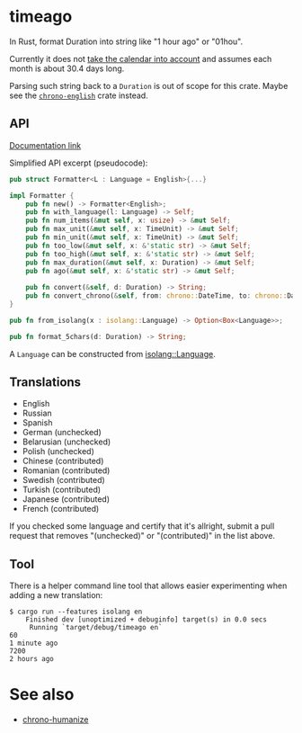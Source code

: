 # timeago
In Rust, format Duration into string like "1 hour ago" or "01hou".

Currently it does not [take the calendar into account](https://github.com/vi/timeago/issues/12) and assumes each month is about 30.4 days long.

Parsing such string back to a `Duration` is out of scope for this crate. Maybe see the [`chrono-english`](https://docs.rs/chrono-english) crate instead.

## API

[Documentation link](https://docs.rs/timeago/)

Simplified API excerpt (pseudocode):

```rust
pub struct Formatter<L : Language = English>{...}

impl Formatter {
    pub fn new() -> Formatter<English>;
    pub fn with_language(l: Language) -> Self;
    pub fn num_items(&mut self, x: usize) -> &mut Self;
    pub fn max_unit(&mut self, x: TimeUnit) -> &mut Self;
    pub fn min_unit(&mut self, x: TimeUnit) -> &mut Self;
    pub fn too_low(&mut self, x: &'static str) -> &mut Self;
    pub fn too_high(&mut self, x: &'static str) -> &mut Self;
    pub fn max_duration(&mut self, x: Duration) -> &mut Self;
    pub fn ago(&mut self, x: &'static str) -> &mut Self;
    
    pub fn convert(&self, d: Duration) -> String;
    pub fn convert_chrono(&self, from: chrono::DateTime, to: chrono::DateTime) -> String;
}

pub fn from_isolang(x : isolang::Language) -> Option<Box<Language>>;

pub fn format_5chars(d: Duration) -> String;
```

A `Language` can be constructed from [isolang::Language](https://docs.rs/isolang/0.2.1/isolang/enum.Language.html).

## Translations

* English
* Russian
* Spanish
* German (unchecked)
* Belarusian (unchecked)
* Polish (unchecked)
* Chinese (contributed)
* Romanian (contributed)
* Swedish (contributed)
* Turkish (contributed)
* Japanese (contributed)
* French (contributed)

If you checked some language and certify that it's allright, submit a pull request that removes "(unchecked)" or "(contributed)" in the list above.

## Tool

There is a helper command line tool that allows easier experimenting when adding a new translation:

```
$ cargo run --features isolang en
    Finished dev [unoptimized + debuginfo] target(s) in 0.0 secs
     Running `target/debug/timeago en`
60
1 minute ago
7200
2 hours ago
```

# See also

* [chrono-humanize](https://docs.rs/crate/chrono-humanize)
